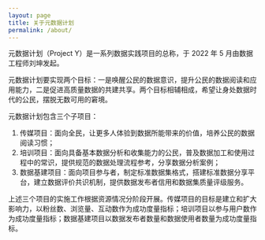 ```yaml
---
layout: page
title: 关于元数据计划
permalink: /about/
---
```


元数据计划（Project Y）是一系列数据实践项目的总称，于 2022 年 5 月由数据工程师刘坤发起。

元数据计划要实现两个目标：一是唤醒公民的数据意识，提升公民的数据阅读和应用能力，二是促进高质量数据的共建共享。两个目标相辅相成，希望让身处数据时代的公民，摆脱无数可用的窘境。

元数据计划包含三个子项目：

1. 传媒项目：面向全民，让更多人体验到数据所能带来的价值，培养公民的数据阅读习惯；
2. 培训项目：面向具备基本数据分析和收集能力的公民，普及数据加工和使用过程中的常识，提供规范的数据处理流程参考，分享数据分析案例；
3. 数据基建项目：面向项目参与者，制定标准数据集格式，搭建标准数据分享平台，建立数据评价共识机制，提供数据发布者信用和数据集质量评级服务。

上述三个项目的实施工作根据资源情况分阶段开展。传媒项目的目标是建立和扩大影响力，以粉丝数、浏览量、互动数作为成功度量指标；培训项目以参与用户数作为成功度量指标；数据基建项目以数据发布者数量和数据使用者数量为成功度量指标。
